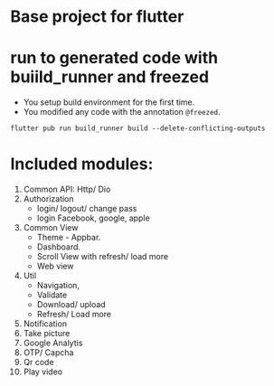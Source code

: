 # Base project for flutter

# run to generated code with buiild_runner and freezed
- You setup build environment for the first time.
- You modified any code with the annotation `@freezed`.

```
flutter pub run build_runner build --delete-conflicting-outputs
```

# Included modules:

1. Common API: Http/ Dio
2. Authorization
   - login/ logout/ change pass
   - login Facebook, google, apple
3. Common View
   - Theme - Appbar.
   - Dashboard. 
   - Scroll View with refresh/ load more
   - Web view
4. Util
   - Navigation, 
   - Validate 
   - Download/ upload
   - Refresh/ Load more
5. Notification
6. Take picture
7. Google Analytis
8. OTP/ Capcha
9. Qr code
10. Play video
